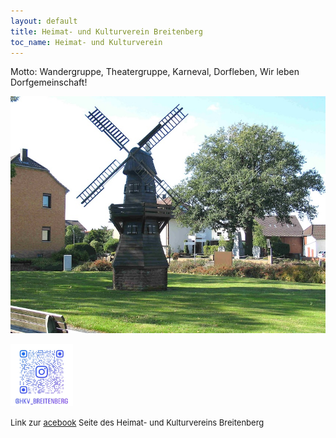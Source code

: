 ```yaml
---
layout: default
title: Heimat- und Kulturverein Breitenberg
toc_name: Heimat- und Kulturverein
---
```


Motto: Wandergruppe, Theatergruppe, Karneval, Dorfleben, Wir leben Dorfgemeinschaft!

<a href="#" class="image featured"><img src="images/hkv.jpg" alt="" /></a>


<a href="#" class="image featured"><img src="images/hkv_qrcode.jpg" width="100" height="100" alt="" /></a>

<p><font size="2">Link zur <a href="https://www.facebook.com/profile.php?id=100069475417553&locale=de_DE" class="icon brands fa-facebook-f">acebook</a> Seite des Heimat- und Kulturvereins Breitenberg</font></p>

